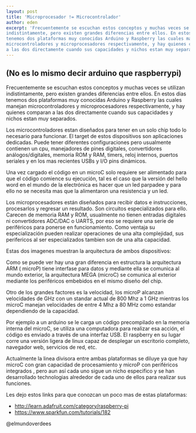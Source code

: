 ```yaml
---
layout: post
title: 'Microprocesador != Microcontrolador'
author: eden
excerpt: 'Frecuentemente se escuchan estos conceptos y muchas veces se utilizan 
indistintamente, pero existen grandes diferencias entre ellos. En estos dias 
tenemos dos plataformas muy conocidas Arduino y Raspberry las cuales manejan 
microcontroladores y microprocesadores respectivamente, y hay quienes comparan 
a las dos directamente cuando sus capacidades y nichos estan muy separados.'
---
```

## (No es lo mismo decir arduino que raspberrypi)

Frecuentemente se escuchan estos conceptos y muchas veces se utilizan 
indistintamente, pero existen grandes diferencias entre ellos. En estos dias 
tenemos dos plataformas muy conocidas Arduino y Raspberry las cuales manejan 
microcontroladores y microprocesadores respectivamente, y hay quienes comparan 
a las dos directamente cuando sus capacidades y nichos estan muy separados.

Los microcontroladores estan diseñados para tener en un solo chip todo lo 
necesario para funcionar. El target de estos dispositivos son aplicaciones 
dedicadas. Puede tener diferentes configuraciones pero usualmente contienen un 
cpu, manejadores de pines digitales, convertidores análogos/digitales, memoria 
ROM y RAM, timers, reloj internos, puertos seriales y en los mas recientes 
USBs y I/O pins dinámicos.

Una vez cargado el código en un microC solo requiere ser alimentado para que 
el código comience su ejecución, tal es el caso que la versión del hello word 
en el mundo de la electrónica es hacer que un led parpadee y para ello no se 
necesita mas que la alimentaron una resistencia y un led.

Los microprocesadores están diseñados para recibir datos e instrucciones, 
procesarlos y regresar un resultado. Son circuitos especializados para ello. 
Carecen de memoria RAM y ROM, usualmente no tienen entradas digitales ni 
convertidores ADC/DAC o UARTS, por eso se requiere una serie de periféricos 
para ponerse en funcionamiento. Como ventaja su especialización pueden 
realizar operaciones de una alta complejidad, sus perifericos al ser 
especializados tambien son de una alta capacidad.

Estas dos imagenes muestran la arquitectura de ambos dispositivos:

Como se puede ver hay una gran diferencia en estructura la arquitectura ARM (
microP) tiene interfase para datos y mediante ella se comunica al mundo 
exterior, la arquitectura MEGA (microC) se comunica al exterior mediante los 
periféricos embebidos en el mismo diseño del chip.

Otro de los grandes factores es la velocidad, los microP alcanzan velocidades 
de GHz con un standar actual de 800 Mhz a 1 GHz mientras los microC manejan 
velocidades de entre 4 Mhz a 80 MHz como estandar dependiendo de la capacidad.

Por ejemplo a un arduino se le carga un código precompilado en la memoria 
interna del microC, se utiliza una computadora para realizar esa acción, el 
código es enviado a través de una interfaz USB. El raspberry en su lugar corre 
una versión ligera de linux capaz de desplegar un escritorio completo, 
navegador web, servicios de red, etc. 

Actualmente la linea divisora entre ambas plataformas se diluye ya que hay 
microC con gran capacidad de procesamiento y microP con periféricos integrados
, pero aun así cada uno sigue un nicho especifico y se han desarrollado 
technologias alrededor de cada uno de ellos para realizar sus funciones.

Les dejo estos links para que conozcan un poco mas de estas plataformas:

 * http://learn.adafruit.com/category/raspberry-pi
 * https://www.sparkfun.com/tutorials/182

@elmundoverdees
